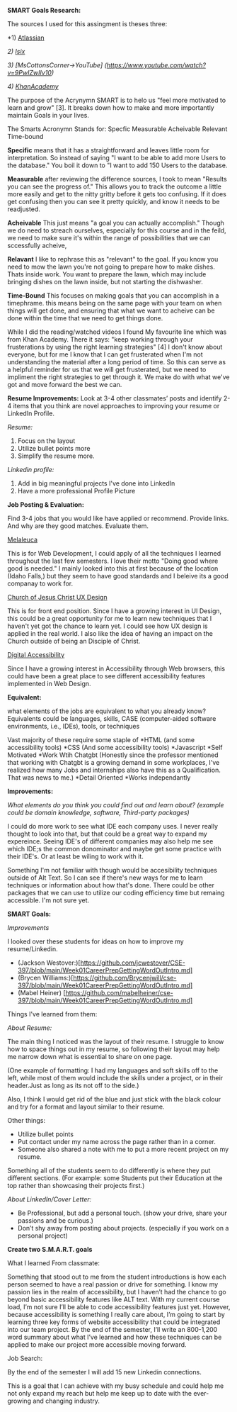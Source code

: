 **SMART Goals Research:**

The sources I used for this assingment is theses three:

*1) [Atlassian](https://www.atlassian.com/blog/productivity/how-to-write-smart-goals)

*2) [Isix](https://www.isixsigma.com/dictionary/smart/)*

*3) [MsCottonsCorner->YouTube] (https://www.youtube.com/watch?v=9PwIZwIIv10)*

*4) [KhanAcademy](https://www.khanacademy.org/college-careers-more/learnstorm-growth-mindset-activities-us/elementary-and-middle-school-activities/setting-goals/v/learnstorm-growth-mindset-how-to-write-a-smart-goal)*


The purpose of the Acrynymn SMART is to helo us "feel more motivated to learn and grow" [3]. It breaks down how to make and more importantly maintain Goals in your lives. 

The Smarts Acronymn Stands for:
Specfic
Measurable 
Acheivable
Relevant
Time-bound

**Specific** means that it has a straightforward and leaves little room for interpretation. So instead of saying "I want to be able to add more Users to the database." You boil it down to "I want to add 150 Users to the database. 

**Measurable** after reviewing the difference sources, I took to mean "Results you can see the progress of." This allows you to track the outcome a little more easily and get to the nitty gritty before it gets too confusing. If it does get confusing then you can see it pretty quickly, and know it needs to be readjusted.

**Acheivable** This just means "a goal you can actually accomplish." Though we do need to streach ourselves, especially for this course and in the feild, we need to make sure it's within the range of possibilities that we can sccessfully acheive,

**Relavant** I like to rephrase this as "relevant" to the goal. If you know you need to mow the lawn you're not going to prepare how to make dishes. Thats inside work. You want to prepare the lawn, which may include bringing dishes on the lawn inside, but not starting the dishwasher. 

**Time-Bound** This focuses on making goals that you can accomplish in a timephrame. this means being on the same page with your team on when things will get done, and ensuring that what we want to acheive can be done within the time that we need to get things done. 

While I did the reading/watched videos I found My favourite line which was from Khan Academy. There it says: 
"keep working through your frusterations by using the right learning strategies" [4]
I don't know about everyone, but for me I know that I can get frusterated when I'm not understanding the material after a long period of time. So this can serve as a helpful reminder for us that we will get frusterated, but we need to impliment the right strategies to get through it. We make do with what we've got and move forward the best we can. 

**Resume Improvements:**
 Look at 3-4 other classmates’ posts and identify 2-4 items that you think are novel approaches to improving your resume or LinkedIn Profile.

*Resume:*
1) Focus on the layout 
2) Utilize bullet points more
3) Simplify the resume more. 
 
*Linkedin profile:*

 1) Add in big meaningful projects I've done into LinkedIn
 2) Have a more professional Profile Picture


**Job Posting & Evaluation:**

 Find 3-4 jobs that you would like have applied or recommend. Provide links. And why are they good matches. Evaluate them.

 [Melaleuca](https://studentcareers-melaleuca.icims.com/jobs/6464/internship-2025---software-development/job?mobile=false&width=1030&height=16727&bga=true&needsRedirect=false&jan1offset=-420&jun1offset=-360)

 This is for Web Development, I could apply of all the techniques I learned throughout the last few semesters. I love their motto "Doing good where good is needed." I mainly looked into this at first because of the location (Idaho Falls,) but they seem to have good standards and I beleive its a good companay to work for. 

[Church of Jesus Christ UX Design](https://epej.fa.us2.oraclecloud.com/hcmUI/CandidateExperience/en/sites/CX_1001/requisitions/preview/362898/?keyword=Web+development&mode=job-location)

This is for front end position. Since I have a growing interest in UI Design, this could be a great opportunity for me to learn new techniques that I haven't yet got the chance to learn yet. I could see how UX design is applied in the real world. I also like the idea of having an impact on the Church outside of being an Disciple of Christ. 

[Digital Accessibility](https://epej.fa.us2.oraclecloud.com/hcmUI/CandidateExperience/en/sites/CX_1001/requisitions/preview/362898/?keyword=Web+development&mode=job-location)

Since I have a growing interest in Accessibility through Web browsers, this could have been a great place to see different accessibility features implemented in Web Design. 

**Equivalent:**

 what elements of the jobs are equivalent to what you already know? Equivalents could be languages, skills, CASE (computer-aided software environments, i.e., IDEs), tools, or techniques

 Vast majority of these require some staple of 
 *HTML (and some accessibility tools)
 *CSS (And some accessibility tools)
 *Javascript
 *Self Motivated
 *Work Wtih Chatgbt (Honestly since the professor mentioned that working with Chatgbt is a growing  demand in some workplaces, I've realized how many Jobs and internships also have this as a Qualification. That was news to me.)
 *Detail Oriented
 *Works independantly


**Improvements:**

 *What elements do you think you could find out and learn about? (example could be domain knowledge, software, Third-party packages)*

 I could do more work to see what IDE each company uses. I never really thought to look into that, but that could be a great way to expand my expereince. Seeing IDE's of different companies may also help me see which IDE;s the common donominator and maybe get some practice with their IDE's. Or at least be wiling to work with it. 

  Something I'm not familiar with though would be accesibility techniques outside of Alt Text. So I can see if there's new ways for me to learn techniques or information about how that's done. There could be other packages that we can use to utilize our coding efficiency time but remaing accessible. I'm not sure yet. 


**SMART Goals:**

*Improvements*

I looked over these students for ideas on how to improve my resume/Linkedin. 
* (Jackson Westover:)[https://github.com/jcwestover/CSE-397/blob/main/Week01CareerPrepGettingWordOutIntro.md]
* (Brycen Williams:)[https://github.com/Brycenjwill/cse-397/blob/main/Week01CareerPrepGettingWordOutIntro.md]
* (Mabel Heiner) [https://github.com/mabelheiner/cse-397/blob/main/Week01CareerPrepGettingWordOutIntro.md]

Things I've learned from them:

*About Resume:* 

The main thing I noticed was the layout of their resume. I struggle to know how to space things out in my resume, so following their layout may help me narrow down what is essential to share on one page. 

(One example of formatting: I had my languages and soft skills off to the left, while most of them would include the skills under a project, or in their header.Just as long as its not off to the side.) 

Also, I think I would get rid of the blue and just stick with the black colour and try for a format and layout similar to their resume. 

Other things: 

* Utilize bullet points
* Put contact under my name across the page rather than in a corner. 
* Someone also shared a note with me to put a more recent project on my resume.

Something all of the students seem to do differently is where they put different sections. (For example: some Students put their Education at the top rather than showcasing their projects first.) 

*About LinkedIn/Cover Letter:*

* Be Professional, but add a personal touch. (show your drive, share your passions and be curious.)
* Don’t shy away from posting about projects. (especially if you work on a personal project) 


**Create two S.M.A.R.T. goals**

 What I learned From classmate:

Something that stood out to me from the student introductions is how each person seemed to have a real passion or drive for something. I know my passion lies in the realm of accessibility, but I haven’t had the chance to go beyond basic accessibility features like ALT text. With my current course load, I’m not sure I’ll be able to code accessibility features just yet. However, because accessibility is something I really care about, I’m going to start by learning three key forms of website accessibility that could be integrated into our team project. By the end of the semester, I’ll write an 800-1,200 word summary about what I’ve learned and how these techniques can be applied to make our project more accessible moving forward. 

Job Search:

By the end of the semester I will add 15 new Linkedin connections. 

This is a goal that I can achieve with my busy schedule and could help me not only expand my reach but help me keep up to date with the ever-growing and changing industry. 




